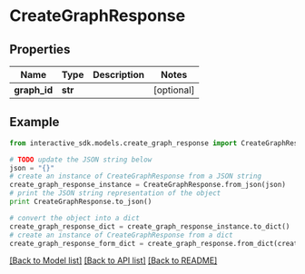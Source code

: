 # CreateGraphResponse


## Properties

Name | Type | Description | Notes
------------ | ------------- | ------------- | -------------
**graph_id** | **str** |  | [optional] 

## Example

```python
from interactive_sdk.models.create_graph_response import CreateGraphResponse

# TODO update the JSON string below
json = "{}"
# create an instance of CreateGraphResponse from a JSON string
create_graph_response_instance = CreateGraphResponse.from_json(json)
# print the JSON string representation of the object
print CreateGraphResponse.to_json()

# convert the object into a dict
create_graph_response_dict = create_graph_response_instance.to_dict()
# create an instance of CreateGraphResponse from a dict
create_graph_response_form_dict = create_graph_response.from_dict(create_graph_response_dict)
```
[[Back to Model list]](../README.md#documentation-for-models) [[Back to API list]](../README.md#documentation-for-api-endpoints) [[Back to README]](../README.md)



